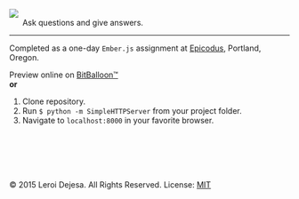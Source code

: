 <img src="http://i.imgur.com/6dXCZql.png"><br>
&nbsp;&nbsp;&nbsp;&nbsp;&nbsp;&nbsp;Ask questions and give answers.<br>
<hr>


Completed as a one-day `Ember.js` assignment at [Epicodus](http://epicodus.com), Portland, Oregon.

Preview online on [BitBalloon™](http://embera.bitballoon.com)<br>
**or**<br>
1. Clone repository.
2. Run `$ python -m SimpleHTTPServer` from your project folder.<br>
3. Navigate to `localhost:8000` in your favorite browser.






<br><br><br><br><br>
© 2015 Leroi Dejesa. All Rights Reserved. License: [MIT](http://opensource.org/licenses/MIT)
